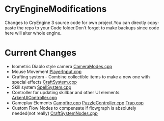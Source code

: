 # CryEngineModifications
Changes to CryEngine 3 source code for own project.You can directly copy-paste the repo to your Code folder.Don't forget to make backups since code here will alter whole engine.

# Current Changes

- Isometric Diablo style camera [CameraModes.cpp](https://github.com/arkenthera/CryEngineModifications/blob/master/Code/GameSDK/GameDll/CameraModes.cpp#L120)
- Mouse Movement [PlayerInput.cpp](https://github.com/arkenthera/CryEngineModifications/blob/master/Code/GameSDK/GameDll/PlayerInput.cpp#L866)
- Crafting system - Combine collectible items to make a new one with special effects [CraftSystem.cpp](https://github.com/arkenthera/CryEngineModifications/blob/master/Code/GameSDK/GameDll/CraftSystem.cpp)
- Skill system [SpellSystem.cpp](https://github.com/arkenthera/CryEngineModifications/blob/master/Code/GameSDK/GameDll/SpellSystem.cpp)
- Controller for updating skillbar and other UI elements [ArkenUIController.cpp](https://github.com/arkenthera/CryEngineModifications/blob/master/Code/GameSDK/GameDll/UI/ArkenUIController.cpp)
- Gameplay Elements [Campfire.cpp](https://github.com/arkenthera/CryEngineModifications/blob/master/Code/GameSDK/GameDll/Campfire.cpp)
  [PuzzleController.cpp](https://github.com/arkenthera/CryEngineModifications/blob/master/Code/GameSDK/GameDll/PuzzleController.cpp)
  [Trap.cpp](https://github.com/arkenthera/CryEngineModifications/blob/master/Code/GameSDK/GameDll/Trap.cpp)
- Custom Flow Nodes to compensate if flowgraph is absolutely needed(not really) [CraftSystemNodes.cpp](https://github.com/arkenthera/CryEngineModifications/blob/master/Code/GameSDK/GameDll/Nodes/CraftSystemNodes.cpp)
